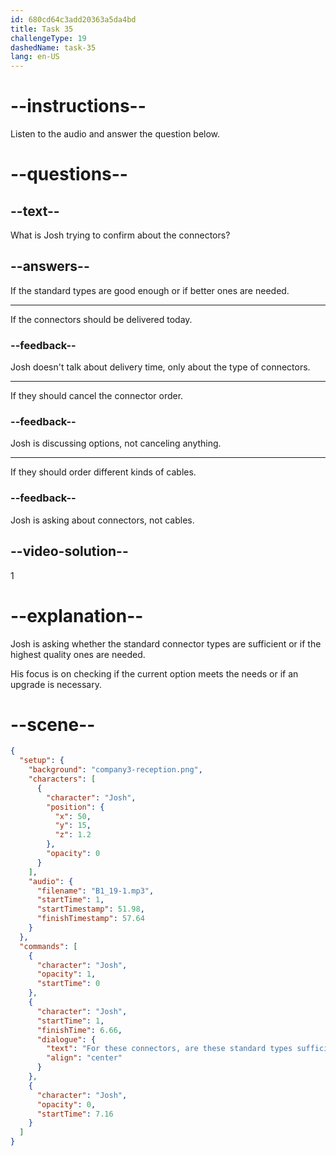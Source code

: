 ```yaml
---
id: 680cd64c3add20363a5da4bd
title: Task 35
challengeType: 19
dashedName: task-35
lang: en-US
---
```


<!-- (Audio) Josh: For these connectors, are these standard types sufficient, or do you need the highest quality we offer? -->

# --instructions--

Listen to the audio and answer the question below.

# --questions--

## --text--

What is Josh trying to confirm about the connectors?

## --answers--

If the standard types are good enough or if better ones are needed.

---

If the connectors should be delivered today.

### --feedback--

Josh doesn't talk about delivery time, only about the type of connectors.

---

If they should cancel the connector order.

### --feedback--

Josh is discussing options, not canceling anything.

---

If they should order different kinds of cables.

### --feedback--

Josh is asking about connectors, not cables.

## --video-solution--

1

# --explanation--

Josh is asking whether the standard connector types are sufficient or if the highest quality ones are needed.

His focus is on checking if the current option meets the needs or if an upgrade is necessary.

# --scene--

```json
{
  "setup": {
    "background": "company3-reception.png",
    "characters": [
      {
        "character": "Josh",
        "position": {
          "x": 50,
          "y": 15,
          "z": 1.2
        },
        "opacity": 0
      }
    ],
    "audio": {
      "filename": "B1_19-1.mp3",
      "startTime": 1,
      "startTimestamp": 51.98,
      "finishTimestamp": 57.64
    }
  },
  "commands": [
    {
      "character": "Josh",
      "opacity": 1,
      "startTime": 0
    },
    {
      "character": "Josh",
      "startTime": 1,
      "finishTime": 6.66,
      "dialogue": {
        "text": "For these connectors, are these standard types sufficient or do you need the highest quality that we offer?",
        "align": "center"
      }
    },
    {
      "character": "Josh",
      "opacity": 0,
      "startTime": 7.16
    }
  ]
}
```

